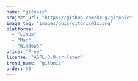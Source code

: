 ```yaml
---
name: "gitonic"
project_url: "https://github.com/kr-g/gitonic"
image_tag: "images/guis/gitonic@2x.png"
platforms:
  - "Linux"
  - "Mac"
  - "Windows"
price: "Free"
license: "AGPL-3.0-or-later"
trend_name: "gitonic"
order: 50
---
```

